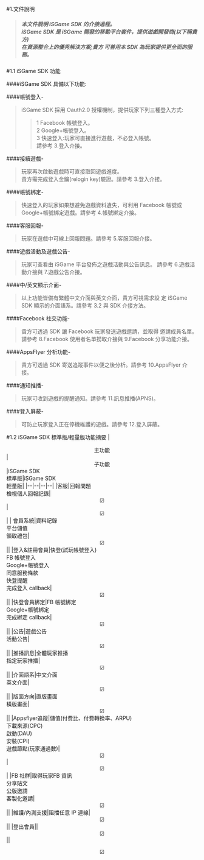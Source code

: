 #1.文件說明

>##### 本文件說明 iSGame SDK 的介接過程。<br>iSGame SDK 是 iSGame 開發的移動平台套件，提供遊戲開發商(以下稱貴方)<br>在資源整合上的優秀解決方案;貴方 可善用本 SDK 為玩家提供更全面的服務。


#1.1 iSGame SDK 功能

####iSGame SDK 具備以下功能:

####帳號登入-
>iSGame SDK 採用 Oauth2.0 授權機制，提供玩家下列三種登入方式:<br>
>>1 Facebook 帳號登入。<br>
>>2 Google+帳號登入。<br>
>>3 快速登入:玩家可直接進行遊戲，不必登入帳號。 <br>請參考 3.登入介接。

####接續遊戲-
>玩家再次啟動遊戲時可直接取回遊戲進度。 <br>
貴方需完成登入金鑰(relogin key)驗證。請參考 3.登入介接。

####帳號綁定-
>快速登入的玩家如果想避免遊戲資料遺失，可利用 Facebook 帳號或 Google+帳號綁定遊戲。請參考 4.帳號綁定介接。

####客服回報-
>玩家在遊戲中可線上回報問題。請參考 5.客服回報介接。 

####遊戲活動及遊戲公告-
>玩家可查看由 iSGame 平台發佈之遊戲活動與公告訊息。
請參考 6.遊戲活動介接與 7.遊戲公告介接。 

####中/英文顯示介面-
>以上功能皆備有繁體中文介面與英文介面，貴方可視需求設
定 iSGame SDK 顯示的介面語系。請參考 3.2 與 SDK 介接方法。

####Facebook 社交功能-
>貴方可透過 SDK 讓 Facebook 玩家發送遊戲邀請，並取得 邀請成員名單。請參考 8.Facebook 使用者名單撈取介接與
9.Facebook 分享功能介接。

####AppsFlyer 分析功能-
>貴方可透過 SDK 寄送追蹤事件以便之後分析。請參考
10.AppsFlyer 介接。 

####通知推播-
>玩家可收到遊戲的提醒通知。請參考 11.訊息推播(APNS)。 

####登入屏蔽-
>可防止玩家登入正在停機維護的遊戲。請參考 12.登入屏蔽。

#1.2 iSGame SDK 標準版/輕量版功能摘要
|<center>主功能</center>|<center>子功能</center>|iSGame SDK<br> 標準版|iSGame SDK <br>輕量版|
|--|--|--|--|
|客服|回報問題<br>檢視個人回報記錄|<center>&#9745;</center>|<center>&#9745;</center>|
| 會員系統|資料記錄<br>平台儲值<br>領取禮包|<center> &#9745;</center>||
|登入&註冊會員|快登(試玩帳號登入)<br>FB 帳號登入<br> Google+帳號登入<br>同意服務條款 <br>快登提醒<br> 完成登入 callback|<center> &#9745;</center>||
|快登會員綁定|FB 帳號綁定<br>Google+帳號綁定<br>完成綁定 callback|<center> &#9745;</center>||
|公告|遊戲公告<br>活動公告|<center> &#9745;</center>||
|推播訊息|全體玩家推播<br>指定玩家推播|<center> &#9745;</center>||
|介面語系|中文介面<br>英文介面|<center> &#9745;</center>||
|版面方向|直版畫面<br>橫版畫面|<center> &#9745;</center>||
|Appsflyer追蹤|儲值(付費比、付費轉換率、ARPU)<br>下載來源(CPC)<br>啟動(DAU)<br>安裝(CPI)<br> 遊戲節點(玩家通過數)|<center> &#9745;</center>|<center> &#9745;</center>|
|FB 社群|取得玩家FB 資訊 <br> 分享貼文 <br> 公版邀請<br>  客製化邀請|<center> &#9745;</center>||
|維護/內測支援|阻擋任意 IP 連線|<center> &#9745;</center>||
|登出會員||<center> &#9745;</center>||

<center> &#9745;</center>
